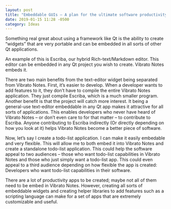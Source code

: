 ```yaml
---
layout: post
title: "Embeddable GUIs – A plan for the ultimate software productivity suite"
date: 2019-01-15 11:28 -0500
category: Ideas
---
```


Something real great about using a framework like Qt is the ability to create “widgets” that are very portable and can be embedded in all sorts of other Qt applications.

An example of this is Escriba, our hybrid Rich-text/Markdown editor. This editor can be embedded in any Qt project you wish to create. Vibrato Notes embeds it.

There are two main benefits from the text-editor widget being separated from Vibrato Notes. First, it’s easier to develop. When a developer wants to add features to it, they don’t have to compile the entire Vibrato Notes application. They just compile Escriba, which is a much smaller program. Another benefit is that the project will catch more interest. It being a general-use text-editor embeddable in any Qt app makes it attractive for all sorts of applications. This enables developers who never have heard of Vibrato Notes – or don’t even care to for that matter – to contribute to Escriba. Anyone contributing to Escriba indirectly (Or directly depending on how you look at it) helps Vibrato Notes become a better piece of software.

Now, let’s say I create a todo-list application. I can make it easily embedable and very flexible. This will allow me to both embed it into Vibrato Notes and create a standalone todo-list application. This could help the software appeal to two audiences – those who want todo-list capabilities in Vibrato Notes and those who just simply want a todo-list app. This could even appeal to a third audience depending on how flexible the app is created: Developers who want todo-list capabilities in their software.

There are a lot of productivity apps to be created; maybe not all of them need to be embed in Vibrato Notes. However, creating all sorts of embeddable widgets and creating helper libraries to add features such as a scripting language can make for a set of apps that are extremely customizable and useful.

